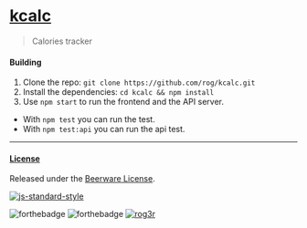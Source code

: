 # [kcalc](https://github.com/rog/kcalc)
> Calories tracker

#### Building
1. Clone the repo: `git clone https://github.com/rog/kcalc.git`
2. Install the dependencies: `cd kcalc && npm install`
3. Use `npm start` to run the frontend and the API server.

- With `npm test` you can run the test.
- With `npm test:api` you can run the api test.

---
#### [License](LICENSE)
Released under the [Beerware License](LICENSE).

[![js-standard-style](https://cdn.rawgit.com/feross/standard/master/badge.svg)](https://github.com/feross/standard)

![forthebadge](http://forthebadge.com/images/badges/as-seen-on-tv.svg)
![forthebadge](http://forthebadge.com/images/badges/built-with-love.svg)
[![rog3r](http://i.imgur.com/sbIc3yU.png)](https://github.com/rogr)
